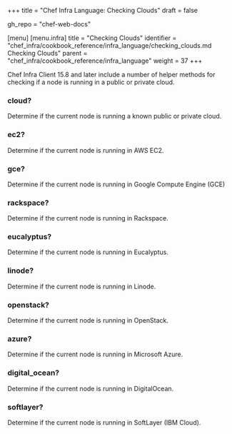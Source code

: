 +++
title = "Chef Infra Language: Checking Clouds"
draft = false

gh_repo = "chef-web-docs"

[menu]
  [menu.infra]
    title = "Checking Clouds"
    identifier = "chef_infra/cookbook_reference/infra_language/checking_clouds.md Checking Clouds"
    parent = "chef_infra/cookbook_reference/infra_language"
    weight = 37
+++

Chef Infra Client 15.8 and later include a number of helper methods for checking if a node is running in a public or private cloud.

### cloud?

Determine if the current node is running a known public or private cloud.

### ec2?

Determine if the current node is running in AWS EC2.

### gce?

Determine if the current node is running in Google Compute Engine (GCE)

### rackspace?

Determine if the current node is running in Rackspace.

### eucalyptus?

Determine if the current node is running in Eucalyptus.

### linode?

Determine if the current node is running in Linode.

### openstack?

Determine if the current node is running in OpenStack.

### azure?

Determine if the current node is running in Microsoft Azure.

### digital_ocean?

Determine if the current node is running in DigitalOcean.

### softlayer?

Determine if the current node is running in SoftLayer (IBM Cloud).
